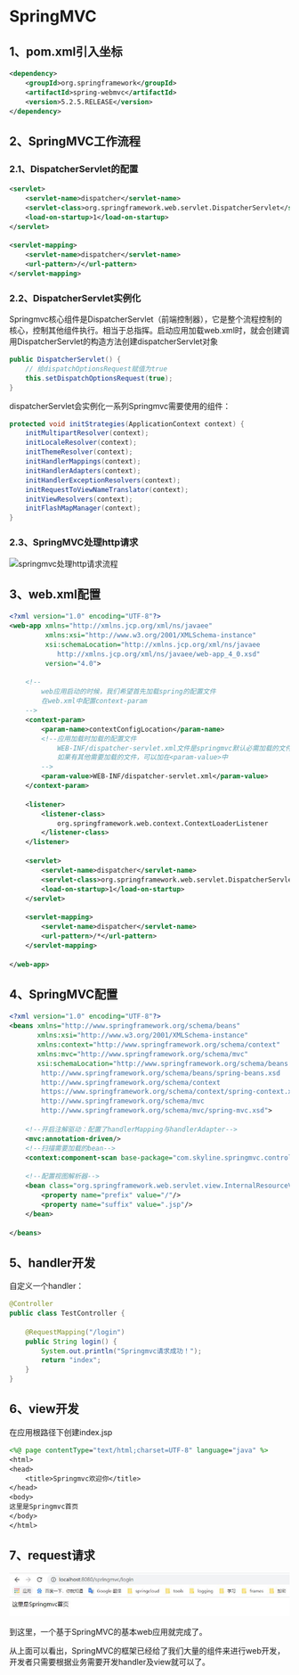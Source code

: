 # SpringMVC

## 1、pom.xml引入坐标

```xml
<dependency>
    <groupId>org.springframework</groupId>
    <artifactId>spring-webmvc</artifactId>
    <version>5.2.5.RELEASE</version>
</dependency>
```

## 2、SpringMVC工作流程

### 2.1、DispatcherServlet的配置

```xml
<servlet>
    <servlet-name>dispatcher</servlet-name>
    <servlet-class>org.springframework.web.servlet.DispatcherServlet</servlet-class>
    <load-on-startup>1</load-on-startup>
</servlet>

<servlet-mapping>
    <servlet-name>dispatcher</servlet-name>
    <url-pattern>/</url-pattern>
</servlet-mapping>
```

### 2.2、DispatcherServlet实例化

Springmvc核心组件是DispatcherServlet（前端控制器），它是整个流程控制的核心，控制其他组件执行。相当于总指挥。启动应用加载web.xml时，就会创建调用DispatcherServlet的构造方法创建dispatcherServlet对象

```java
public DispatcherServlet() {
    // 给dispatchOptionsRequest赋值为true
    this.setDispatchOptionsRequest(true);
}
```

dispatcherServlet会实例化一系列Springmvc需要使用的组件：

```java
protected void initStrategies(ApplicationContext context) {
    initMultipartResolver(context);
    initLocaleResolver(context);
    initThemeResolver(context);
    initHandlerMappings(context);
    initHandlerAdapters(context);
    initHandlerExceptionResolvers(context);
    initRequestToViewNameTranslator(context);
    initViewResolvers(context);
    initFlashMapManager(context);
}
```

### 2.3、SpringMVC处理http请求
![springmvc处理http请求流程](D:\MyCode\github\springmvc\springmvc.jpg)

## 3、web.xml配置

```xml
<?xml version="1.0" encoding="UTF-8"?>
<web-app xmlns="http://xmlns.jcp.org/xml/ns/javaee"
         xmlns:xsi="http://www.w3.org/2001/XMLSchema-instance"
         xsi:schemaLocation="http://xmlns.jcp.org/xml/ns/javaee 
            http://xmlns.jcp.org/xml/ns/javaee/web-app_4_0.xsd"
         version="4.0">

    <!--
        web应用启动的时候，我们希望首先加载spring的配置文件
        在web.xml中配置context-param
    -->
    <context-param>
        <param-name>contextConfigLocation</param-name>
        <!--应用加载时加载的配置文件
			WEB-INF/dispatcher-servlet.xml文件是springmvc默认必需加载的文件
			如果有其他需要加载的文件，可以加在<param-value>中
		-->
        <param-value>WEB-INF/dispatcher-servlet.xml</param-value>
    </context-param>

    <listener>
        <listener-class>
            org.springframework.web.context.ContextLoaderListener
        </listener-class>
    </listener>

    <servlet>
        <servlet-name>dispatcher</servlet-name>
        <servlet-class>org.springframework.web.servlet.DispatcherServlet</servlet-class>
        <load-on-startup>1</load-on-startup>
    </servlet>

    <servlet-mapping>
        <servlet-name>dispatcher</servlet-name>
        <url-pattern>/*</url-pattern>
    </servlet-mapping>

</web-app>
```

## 4、SpringMVC配置

```xml
<?xml version="1.0" encoding="UTF-8"?>
<beans xmlns="http://www.springframework.org/schema/beans"
       xmlns:xsi="http://www.w3.org/2001/XMLSchema-instance"
       xmlns:context="http://www.springframework.org/schema/context"
       xmlns:mvc="http://www.springframework.org/schema/mvc"
       xsi:schemaLocation="http://www.springframework.org/schema/beans
        http://www.springframework.org/schema/beans/spring-beans.xsd
        http://www.springframework.org/schema/context
        https://www.springframework.org/schema/context/spring-context.xsd
        http://www.springframework.org/schema/mvc
        http://www.springframework.org/schema/mvc/spring-mvc.xsd">

    <!--开启注解驱动：配置了handlerMapping与handlerAdapter-->
    <mvc:annotation-driven/>
    <!--扫描需要加载的bean-->
    <context:component-scan base-package="com.skyline.springmvc.controller"/>
    
    <!--配置视图解析器-->
    <bean class="org.springframework.web.servlet.view.InternalResourceViewResolver">
        <property name="prefix" value="/"/>
        <property name="suffix" value=".jsp"/>
    </bean>

</beans>
```

## 5、handler开发

自定义一个handler：

```java
@Controller
public class TestController {

    @RequestMapping("/login")
    public String login() {
        System.out.println("Springmvc请求成功！");
        return "index";
    }
}
```

## 6、view开发

在应用根路径下创建index.jsp

```jsp
<%@ page contentType="text/html;charset=UTF-8" language="java" %>
<html>
<head>
    <title>Springmvc欢迎你</title>
</head>
<body>
这里是Springmvc首页
</body>
</html>
```

## 7、request请求

![Springmvc请求](result1.png)

到这里，一个基于SpringMVC的基本web应用就完成了。

从上面可以看出，SpringMVC的框架已经给了我们大量的组件来进行web开发，开发者只需要根据业务需要开发handler及view就可以了。
